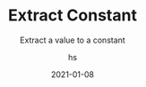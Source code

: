 ---
date: 2021-01-08
title: Extract Constant
technologies: [java]
topics: [refactoring]
author: hs
subtitle: Extract a value to a constant
thumbnail: ./thumbnail.png
cardThumbnail: ./card.png
shortVideo:
  poster: ./tip.png
  url: https://youtu.be/uVj8uQ35EXM
seealso:
  - title: (video) IntelliJ IDEA Everyday Refactorings
    href: https://www.youtube.com/watch?v=rPq7fBo5JVs
  - title: (video) IntelliJ IDEA 3 Ways to Simplify Your Code
    href: https://www.youtube.com/watch?v=HgWU25YwDfc
  - title: (documentation) IntelliJ IDEA Help - Extract Constant
    href: https://www.jetbrains.com/help/idea/extract-constant.html
leadin: |
  Highlight the value that you want to extract to a constant and press **⌥⌘C** (macOS), or **Ctrl+Alt+C** (Windows/Linux), to extract it.
 
  Extracting constants can be useful in improving the readability of your code.   
---